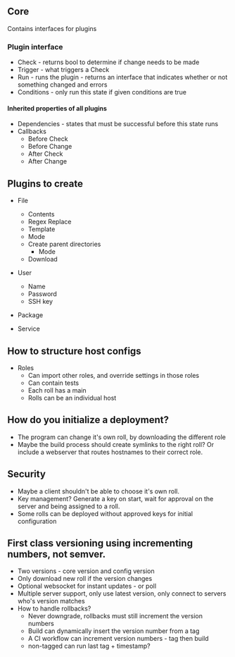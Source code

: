 ## Core
Contains interfaces for plugins

### Plugin interface
* Check - returns bool to determine if change needs to be made
* Trigger - what triggers a Check
* Run - runs the plugin - returns an interface that indicates whether or not something changed and errors
* Conditions - only run this state if given conditions are true

#### Inherited properties of all plugins
* Dependencies - states that must be successful before this state runs
* Callbacks
  * Before Check
  * Before Change
  * After Check
  * After Change

## Plugins to create
* File
  * Contents
  * Regex Replace
  * Template
  * Mode
  * Create parent directories
    * Mode
  * Download

* User
  * Name
  * Password
  * SSH key

* Package
* Service

## How to structure host configs
* Roles
  * Can import other roles, and override settings in those roles
  * Can contain tests
  * Each roll has a main
  * Rolls can be an individual host

## How do you initialize a deployment?
* The program can change it's own roll, by downloading the different role
* Maybe the build process should create symlinks to the right roll? Or include a webserver that routes hostnames to their correct role.

## Security
* Maybe a client shouldn't be able to choose it's own roll.
* Key management? Generate a key on start, wait for approval on the server and being assigned to a roll.
* Some rolls can be deployed without approved keys for initial configuration

## First class versioning using incrementing numbers, not semver.
* Two versions - core version and config version
* Only download new roll if the version changes
* Optional websocket for instant updates - or poll
* Multiple server support, only use latest version, only connect to servers who's version matches
* How to handle rollbacks?
  * Never downgrade, rollbacks must still increment the version numbers
  * Build can dynamically insert the version number from a tag
  * A CI workflow can increment version numbers - tag then build
  * non-tagged can run last tag + timestamp?
